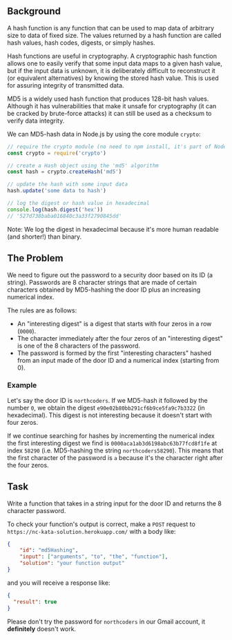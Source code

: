 ## Background

A hash function is any function that can be used to map data of arbitrary size to data of fixed size. The values returned by a hash function are called hash values, hash codes, digests, or simply hashes. 

Hash functions are useful in cryptography. A cryptographic hash function allows one to easily verify that some input data maps to a given hash value, but if the input data is unknown, it is deliberately difficult to reconstruct it (or equivalent alternatives) by knowing the stored hash value. This is used for assuring integrity of transmitted data.

MD5 is a widely used hash function that produces 128-bit hash values. Although it has vulnerabilities that make it unsafe for cryptography (it can be cracked by brute-force attacks) it can still be used as a checksum to verify data integrity.

We can MD5-hash data in Node.js by using the core module `crypto`:

```javascript
// require the crypto module (no need to npm install, it's part of Node.js)
const crypto = require('crypto')

// create a Hash object using the 'md5' algorithm
const hash = crypto.createHash('md5')

// update the hash with some input data
hash.update('some data to hash')

// log the digest or hash value in hexadecimal
console.log(hash.digest('hex'))
// '527d738baba016840c3a33f2790845dd'
```

Note: We log the digest in hexadecimal because it's more human readable (and shorter!) than binary.

## The Problem

We need to figure out the password to a security door based on its ID (a string). Passwords are 8 character strings that are made of certain characters obtained by MD5-hashing the door ID plus an increasing numerical index.

The rules are as follows:

- An "interesting digest" is a digest that starts with four zeros in a row (`0000`).
- The character immediately after the four zeros of an "interesting digest" is one of the 8 characters of the password.
- The password is formed by the first "interesting characters" hashed from an input made of the door ID and a numerical index (starting from 0).

### Example

Let's say the door ID is `northcoders`. If we MD5-hash it followed by the number `0`, we obtain the digest `e90e02b80bb291cf6b9ce5fa9c7b3322` (in hexadecimal). This digest is not interesting because it doesn't start with four zeros.

If we continue searching for hashes by incrementing the numerical index the first interesting digest we find is `0000aca1ab3d6198abc63b77fcd8f1fe` at index `58290` (i.e. MD5-hashing the string `northcoders58290`). This means that the first character of the password is `a` because it's the character right after the four zeros.

## Task

Write a function that takes in a string input for the door ID and returns the 8 character password.

To check your function's output is correct, make a `POST` request to `https://nc-kata-solution.herokuapp.com/` with a body like:

```json
{
	"id": "md5Hashing",
	"input": ["arguments", "to", "the", "function"],
	"solution": "your function output"
}
```

and you will receive a response like:

```json
{
  "result": true
}
```

Please don't try the password for `northcoders` in our Gmail account, it **definitely** doesn't work.